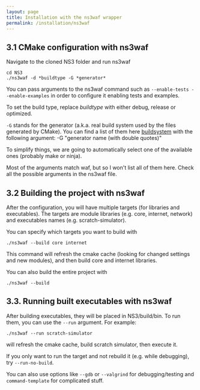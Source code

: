 ```yaml
---
layout: page
title: Installation with the ns3waf wrapper
permalink: /installation/ns3waf
---
```


## 3.1 CMake configuration with ns3waf
Navigate to the cloned NS3 folder and run ns3waf

```
cd NS3
./ns3waf -d *buildtype -G *generator*
```
You can pass arguments to the ns3waf command such as `--enable-tests --enable-examples`
in order to configure it enabling tests and examples.

To set the build type, replace *buildtype* with either debug, release or optimized.

`-G` stands for the generator (a.k.a. real build system used by the files generated by CMake).
You can find a list of them here 
[buildsystem](https://cmake.org/cmake/help/latest/manual/cmake-generators.7.html) 
with the following argument: -G "generator name (with double quotes)"

To simplify things, we are going to automatically select one of the available ones 
(probably make or ninja).

Most of the arguments match waf, but so I won't list all of them here. Check all
the possible arguments in the ns3waf file.

## 3.2 Building the project with ns3waf
After the configuration, you will have multiple targets (for libraries and executables). 
The targets are module libraries (e.g. core, internet, network) 
and executables names (e.g. scratch-simulator).

You can specify which targets you want to build with
```
./ns3waf --build core internet
```

This command will refresh the cmake cache (looking for changed settings and new modules),
and then build core and internet libraries.

You can also build the entire project with

```
./ns3waf --build
```

## 3.3. Running built executables with ns3waf
After building executables, they will be placed in NS3/build/bin. 
To run them, you can use the `--run` argument. For example:

```
./ns3waf --run scratch-simulator
```

will refresh the cmake cache, build scratch simulator, then execute it.

If you only want to run the target and not rebuild it (e.g. while debugging), try
```--run-no-build```.

You can also use options like `--gdb` or `--valgrind` for debugging/testing 
and `command-template` for complicated stuff.